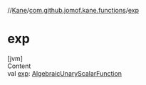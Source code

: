 //[Kane](../index.md)/[com.github.jomof.kane.functions](index.md)/[exp](exp.md)



# exp  
[jvm]  
Content  
val [exp](exp.md): [AlgebraicUnaryScalarFunction](-algebraic-unary-scalar-function/index.md)  




